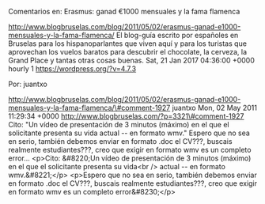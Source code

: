 Comentarios en: Erasmus: ganad €1000 mensuales y la fama flamenca

http://www.blogbruselas.com/blog/2011/05/02/erasmus-ganad-e1000-mensuales-y-la-fama-flamenca/
El blog-guía escrito por españoles en Bruselas para los hispanoparlantes
que viven aquí y para los turistas que aprovechan los vuelos baratos
para descubrir el chocolate, la cerveza, la Grand Place y tantas otras
cosas buenas. Sat, 21 Jan 2017 04:36:00 +0000 hourly 1
https://wordpress.org/?v=4.7.3

Por: juantxo

http://www.blogbruselas.com/blog/2011/05/02/erasmus-ganad-e1000-mensuales-y-la-fama-flamenca/\#comment-1927
juantxo Mon, 02 May 2011 11:29:34 +0000
http://www.blogbruselas.com/?p=3321\#comment-1927 Cito: &quot;Un vídeo
de presentación de 3 minutos (máximo) en el que el solicitante presenta
su vida actual -- en formato wmv.&quot; Espero que no sea en serio,
también debemos enviar en formato .doc el CV???, buscais realmente
estudiantes???, creo que exigir en formato wmv es un completo error\...
\<p\>Cito: &\#8220;Un vídeo de presentación de 3 minutos (máximo) en el
que el solicitante presenta su vida\<br /\> actual -- en formato
wmv.&\#8221;\</p\> \<p\>Espero que no sea en serio, también debemos
enviar en formato .doc el CV???, buscais realmente estudiantes???, creo
que exigir en formato wmv es un completo error&\#8230;\</p\>
